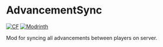 # AdvancementSync
<a href="https://www.curseforge.com/minecraft/mc-mods/advancementsync"><img src="http://cf.way2muchnoise.eu/441437.svg" alt="CF"></a>
<a href="https://modrinth.com/mod/advancementsync"><img src="https://img.shields.io/modrinth/dt/advancementsync?logo=modrinth&label=&suffix=%20&style=flat&color=242629&labelColor=5ca424&logoColor=1c1c1c" alt="Modrinth"></a>

Mod for syncing all advancements between players on server.
